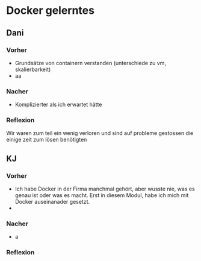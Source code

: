 # Docker gelerntes

## Dani
### Vorher
 * Grundsätze von containern verstanden (unterschiede zu vm, skalierbarkeit)
 * aa
### Nacher
* Komplizierter als ich erwartet hätte
### Reflexion
Wir waren zum teil ein wenig verloren und sind auf probleme gestossen die einige zeit zum lösen benötigten

## KJ

### Vorher
 * Ich habe Docker in der Firma manchmal gehört, aber wusste nie, was es genau ist oder was es macht. Erst in diesem Modul, habe ich mich mit Docker auseinanader gesetzt.
* 
### Nacher
* a

### Reflexion